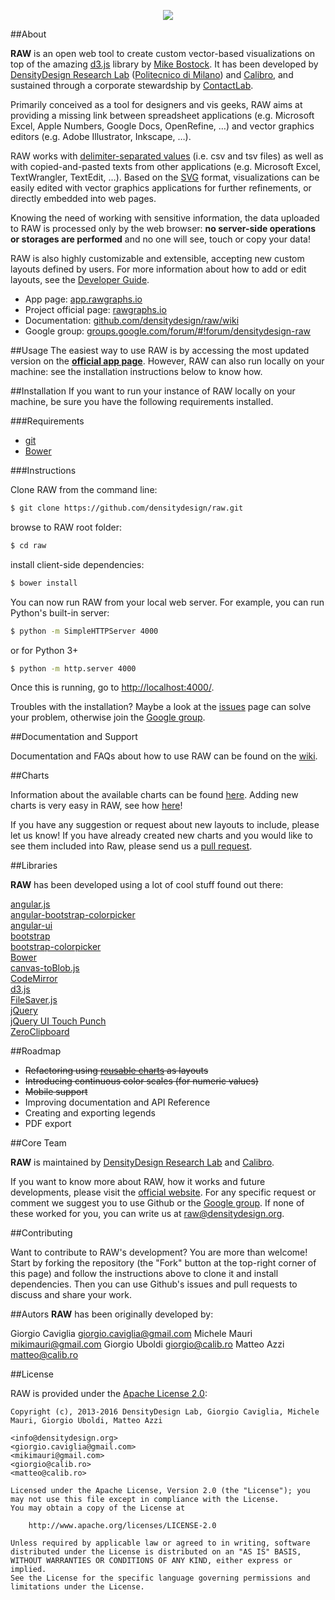 <p align="center"><img src="http://raw.densitydesign.org/wp-content/uploads/2014/04/header.png"></p>


##About

**RAW** is an open web tool to create custom vector-based visualizations on top of the amazing [d3.js](https://github.com/mbostock/d3) library by [Mike Bostock](http://bost.ocks.org/mike/).
It has been developed by [DensityDesign Research Lab](http://www.densitydesign.org/) ([Politecnico di Milano](http://www.polimi.it/)) and [Calibro](http://calib.ro/), and sustained through a corporate stewardship by [ContactLab](http://contactlab.com/it/).

Primarily conceived as a tool for designers and vis geeks, RAW aims at providing a missing link  between spreadsheet applications (e.g. Microsoft Excel, Apple Numbers, Google Docs, OpenRefine, …) and vector graphics editors (e.g. Adobe Illustrator, Inkscape, …).

RAW works with [delimiter-separated values](http://en.wikipedia.org/wiki/Delimiter-separated_values) (i.e. csv and tsv files) as well as with copied-and-pasted texts from other applications (e.g. Microsoft Excel, TextWrangler, TextEdit, …). Based on the [SVG](http://en.wikipedia.org/wiki/Svg) format, visualizations can be easily edited with vector graphics applications for further refinements, or directly embedded into web pages.

Knowing the need of working with sensitive information, the data uploaded to RAW is processed only by the web browser: **no server-side operations or storages are performed** and no one will see, touch or copy your data!

RAW is also highly customizable and extensible, accepting new custom layouts defined by users. For more information about how to add or edit layouts, see the [Developer Guide](https://github.com/densitydesign/raw/wiki/Developer-Guide).

- App page: [app.rawgraphs.io](http://app.rawgraphs.io)
- Project official page: [rawgraphs.io](http://rawgraphs.io)
- Documentation: [github.com/densitydesign/raw/wiki](https://github.com/densitydesign/raw/wiki)
- Google group: [groups.google.com/forum/#!forum/densitydesign-raw](https://groups.google.com/forum/#!forum/densitydesign-raw)


##Usage
The easiest way to use RAW is by accessing the most updated version on the **[official app page](http://app.rawgraphs.io)**. However, RAW can also run locally on your machine: see the installation instructions below to know how.

##Installation
If you want to run your instance of RAW locally on your machine, be sure you have the following requirements installed.

###Requirements

- [git](http://git-scm.com/book/en/Getting-Started-Installing-Git)
- [Bower](http://bower.io/#installing-bower)

###Instructions

Clone RAW from the command line:

``` sh
$ git clone https://github.com/densitydesign/raw.git
```

browse to RAW root folder:

``` sh
$ cd raw
```

install client-side dependencies:

``` sh
$ bower install
```

You can now run RAW from your local web server. For example, you can run Python's built-in server:

``` sh
$ python -m SimpleHTTPServer 4000
```

or for Python 3+

``` sh
$ python -m http.server 4000
```

Once this is running, go to [http://localhost:4000/](http://localhost:4000/).

Troubles with the installation? Maybe a look at the [issues](https://github.com/densitydesign/raw/issues) page can solve your problem, otherwise join the [Google group](https://groups.google.com/forum/#!forum/densitydesign-raw).


##Documentation and Support

Documentation and FAQs about how to use RAW can be found on the [wiki](https://github.com/densitydesign/raw/wiki/).

##Charts

Information about the available charts can be found [here](https://github.com/densitydesign/raw/wiki/Available-Charts). Adding new charts is very easy in RAW, see how [here](https://github.com/densitydesign/raw/wiki/Adding-New-Charts)!

If you have any suggestion or request about new layouts to include, please let us know! If you have already created new charts and you would like to see them included into Raw, please send us a [pull request](https://github.com/densitydesign/raw/pulls).

##Libraries

**RAW** has been developed using a lot of cool stuff found out there:

[angular.js](https://github.com/angular/angular.js)  
[angular-bootstrap-colorpicker](https://github.com/buberdds/angular-bootstrap-colorpicker)  
[angular-ui](https://github.com/angular-ui)  
[bootstrap](https://github.com/twbs/bootstrap)  
[bootstrap-colorpicker](http://www.eyecon.ro/bootstrap-colorpicker/)  
[Bower](https://github.com/bower/bower)  
[canvas-toBlob.js](https://github.com/eligrey/canvas-toBlob.js)  
[CodeMirror](https://github.com/marijnh/codemirror)  
[d3.js](https://github.com/mbostock/d3)  
[FileSaver.js](https://github.com/eligrey/FileSaver.js)  
[jQuery](https://github.com/jquery/jquery)  
[jQuery UI Touch Punch](https://github.com/furf/jquery-ui-touch-punch/)  
[ZeroClipboard](https://github.com/zeroclipboard/zeroclipboard)

##Roadmap

- ~~Refactoring using [reusable charts](http://bost.ocks.org/mike/chart/) as layouts~~
- ~~Introducing continuous color scales (for numeric values)~~
- ~~Mobile support~~
- Improving documentation and API Reference
- Creating and exporting legends
- PDF export

##Core Team

**RAW** is maintained by [DensityDesign Research Lab](http://www.densitydesign.org/) and [Calibro](http://calib.ro/).

If you want to know more about RAW, how it works and future developments, please visit the [official website](http://rawgraphs.io). For any specific request or comment we suggest you to use Github or the [Google group](https://groups.google.com/forum/#!forum/densitydesign-raw). If none of these worked for you, you can write us at <raw@densitydesign.org>.

##Contributing

Want to contribute to RAW's development? You are more than welcome! Start by forking the repository (the "Fork" button at the top-right corner of this page) and follow the instructions above to clone it and install dependencies. Then you can use Github's issues and pull requests to discuss and share your work.

##Autors
**RAW** has been originally developed by:

Giorgio Caviglia <giorgio.caviglia@gmail.com>
Michele Mauri <mikimauri@gmail.com>
Giorgio Uboldi <giorgio@calib.ro>
Matteo Azzi <matteo@calib.ro>

##License

RAW is provided under the [Apache License 2.0](https://github.com/densitydesign/raw/blob/master/LICENSE):

	Copyright (c), 2013-2016 DensityDesign Lab, Giorgio Caviglia, Michele Mauri, Giorgio Uboldi, Matteo Azzi

	<info@densitydesign.org>
	<giorgio.caviglia@gmail.com>
	<mikimauri@gmail.com>
	<giorgio@calib.ro>
	<matteo@calib.ro>

	Licensed under the Apache License, Version 2.0 (the "License"); you may not use this file except in compliance with the License.
	You may obtain a copy of the License at

		http://www.apache.org/licenses/LICENSE-2.0

	Unless required by applicable law or agreed to in writing, software distributed under the License is distributed on an "AS IS" BASIS, WITHOUT WARRANTIES OR CONDITIONS OF ANY KIND, either express or implied.
	See the License for the specific language governing permissions and limitations under the License.